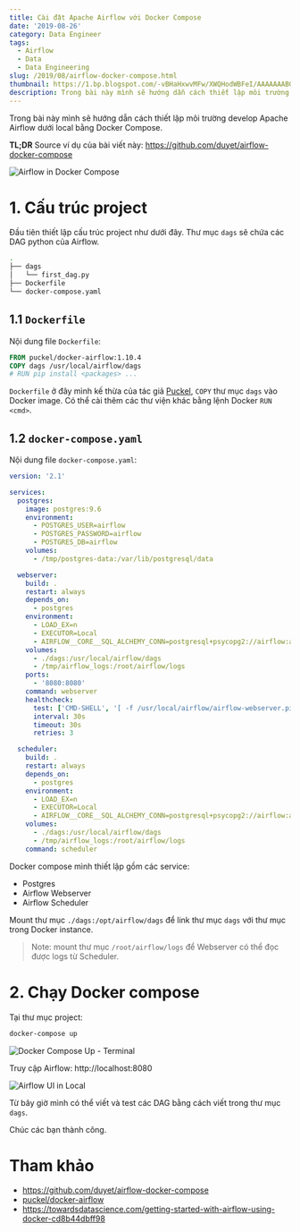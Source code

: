 ```yaml
---
title: Cài đặt Apache Airflow với Docker Compose
date: '2019-08-26'
category: Data Engineer
tags:
  - Airflow
  - Data
  - Data Engineering
slug: /2019/08/airflow-docker-compose.html
thumbnail: https://1.bp.blogspot.com/-vBHaHxwvMFw/XWQHodWBFeI/AAAAAAABGCg/Hdlx-I1PSx8_Gip6o7N_2mejUSsT2TCigCLcBGAs/s1600/Screen%2BShot%2B2019-08-26%2Bat%2B11.22.59%2BPM.png
description: Trong bài này mình sẽ hướng dẫn cách thiết lập môi trường develop Apache Airflow dưới local bằng Docker Compose.
---
```


Trong bài này mình sẽ hướng dẫn cách thiết lập môi trường develop Apache Airflow dưới local bằng Docker Compose.

**TL;DR** Source ví dụ của bài viết này: https://github.com/duyet/airflow-docker-compose

![Airflow in Docker Compose](https://1.bp.blogspot.com/-vBHaHxwvMFw/XWQHodWBFeI/AAAAAAABGCg/Hdlx-I1PSx8_Gip6o7N_2mejUSsT2TCigCLcBGAs/s1600/Screen%2BShot%2B2019-08-26%2Bat%2B11.22.59%2BPM.png)

# 1. Cấu trúc project

Đầu tiên thiết lập cấu trúc project như dưới đây. Thư mục `dags` sẽ chứa các DAG python của Airflow.

```bash
.
├── dags
│   └── first_dag.py
├── Dockerfile
└── docker-compose.yaml
```

## 1.1 `Dockerfile`

Nội dung file `Dockerfile`:

```dockerfile
FROM puckel/docker-airflow:1.10.4
COPY dags /usr/local/airflow/dags
# RUN pip install <packages> ...
```

`Dockerfile` ở đây mình kế thừa của tác giả [Puckel](https://github.com/puckel/docker-airflow), `COPY` thư mục `dags` vào Docker image. Có thể cài thêm các thư viện khác bằng lệnh Docker `RUN <cmd>`.

## 1.2 `docker-compose.yaml`

Nội dung file `docker-compose.yaml`:

```yaml
version: '2.1'

services:
  postgres:
    image: postgres:9.6
    environment:
      - POSTGRES_USER=airflow
      - POSTGRES_PASSWORD=airflow
      - POSTGRES_DB=airflow
    volumes:
      - /tmp/postgres-data:/var/lib/postgresql/data

  webserver:
    build: .
    restart: always
    depends_on:
      - postgres
    environment:
      - LOAD_EX=n
      - EXECUTOR=Local
      - AIRFLOW__CORE__SQL_ALCHEMY_CONN=postgresql+psycopg2://airflow:airflow@postgres:5432/airflow
    volumes:
      - ./dags:/usr/local/airflow/dags
      - /tmp/airflow_logs:/root/airflow/logs
    ports:
      - '8080:8080'
    command: webserver
    healthcheck:
      test: ['CMD-SHELL', '[ -f /usr/local/airflow/airflow-webserver.pid ]']
      interval: 30s
      timeout: 30s
      retries: 3

  scheduler:
    build: .
    restart: always
    depends_on:
      - postgres
    environment:
      - LOAD_EX=n
      - EXECUTOR=Local
      - AIRFLOW__CORE__SQL_ALCHEMY_CONN=postgresql+psycopg2://airflow:airflow@postgres:5432/airflow
    volumes:
      - ./dags:/usr/local/airflow/dags
      - /tmp/airflow_logs:/root/airflow/logs
    command: scheduler
```

Docker compose mình thiết lập gồm các service:

- Postgres
- Airflow Webserver
- Airflow Scheduler

Mount thư mục `./dags:/opt/airflow/dags` để link thư mục `dags` với thư mục trong Docker instance.

> Note: mount thư mục `/root/airflow/logs` để Webserver có thể đọc được logs từ Scheduler.

# 2. Chạy Docker compose

Tại thư mục project:

```bash
docker-compose up
```

![Docker Compose Up - Terminal](https://1.bp.blogspot.com/-ITYnJ2ylqug/XWQGI_t08CI/AAAAAAABGCM/NjRtqyCsJlYw1mWgdVYzkNX1bqBTSf47QCLcBGAs/s1600/Screen%2BShot%2B2019-08-26%2Bat%2B11.12.49%2BPM.png)

Truy cập Airflow: http://localhost:8080

![Airflow UI in Local](https://1.bp.blogspot.com/-odCDCFx2JsY/XWQG6olVq7I/AAAAAAABGCU/9qEsVmVoMGwMgja_aifZlrU8vUk5ZIeVgCLcBGAs/s1600/Screen%2BShot%2B2019-08-26%2Bat%2B11.20.36%2BPM.png)

Từ bây giờ mình có thể viết và test các DAG bằng cách viết trong thư mục `dags`.

Chúc các bạn thành công.

# Tham khảo

- https://github.com/duyet/airflow-docker-compose
- [puckel/docker-airflow](https://github.com/puckel/docker-airflow)
- https://towardsdatascience.com/getting-started-with-airflow-using-docker-cd8b44dbff98
